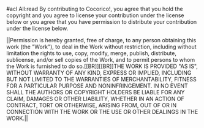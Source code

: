 #acl All:read
By contributing to Cocorico!, you agree that you hold the copyright and you agree to license your contribution under the license below or you agree that you have permission to distribute your contribution under the license below.

||Permission is hereby granted, free of charge, to any person obtaining this work (the "Work"), to deal in the Work without restriction, including without limitation the rights to use, copy, modify, merge, publish, distribute, sublicense, and/or sell copies of the Work, and to permit persons to whom the Work is furnished to do so.[[BR]][[BR]]THE WORK IS PROVIDED "AS IS", WITHOUT WARRANTY OF ANY KIND, EXPRESS OR IMPLIED, INCLUDING BUT NOT LIMITED TO THE WARRANTIES OF MERCHANTABILITY, FITNESS FOR A PARTICULAR PURPOSE AND NONINFRINGEMENT. IN NO EVENT SHALL THE AUTHORS OR COPYRIGHT HOLDERS BE LIABLE FOR ANY CLAIM, DAMAGES OR OTHER LIABILITY, WHETHER IN AN ACTION OF CONTRACT, TORT OR OTHERWISE, ARISING FROM, OUT OF OR IN CONNECTION WITH THE WORK OR THE USE OR OTHER DEALINGS IN THE WORK.||
